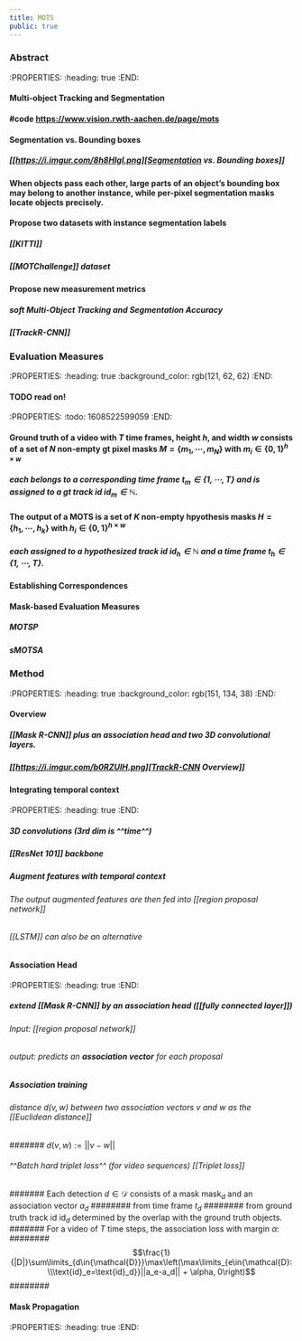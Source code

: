 ```yaml
---
title: MOTS
public: true
---
```


### Abstract
:PROPERTIES:
:heading: true
:END:
#### Multi-object Tracking and Segmentation
#### #code https://www.vision.rwth-aachen.de/page/mots
#### Segmentation vs. Bounding boxes
##### [[https://i.imgur.com/8h8HIgI.png][Segmentation vs. Bounding boxes]]
#### When objects pass each other, large parts of an object’s bounding box may belong to another instance, while per-pixel segmentation masks locate objects precisely.
#### Propose two datasets with instance segmentation labels
##### [[KITTI]]
##### [[MOTChallenge]] dataset
#### Propose new measurement metrics
##### soft Multi-Object Tracking and Segmentation Accuracy
##### [[TrackR-CNN]]
### Evaluation Measures
:PROPERTIES:
:heading: true
:background_color: rgb(121, 62, 62)
:END:
#### TODO  read on!
:PROPERTIES:
:todo: 1608522599059
:END:
#### Ground truth of a video with $T$ time frames, height $h$, and width $w$ consists of a set of $N$ non-empty gt pixel masks $M=\{m_1,\cdots, m_N\}$ with $m_i\in{\{0,1\}^{h\times w}}$
##### each belongs to a corresponding time frame $t_m \in{\{1,\cdots, T\}}$ and is assigned to a gt track id $\text{id}_m \in {\mathbb{N}}$.
#### The output of a MOTS is a set of $K$ non-empty hpyothesis masks $H=\{h_1,\cdots, h_k\}$ with $h_i\in{\{0,1\}^{h\times w}}$
##### each assigned to a hypothesized track id $\text{id}_h \in {\mathbb{N}}$ and a time frame $t_h \in {\{1,\cdots, T\}}$.
#### Establishing Correspondences
#### Mask-based Evaluation Measures
##### MOTSP
##### sMOTSA
### Method
:PROPERTIES:
:heading: true
:background_color: rgb(151, 134, 38)
:END:
#### Overview
##### [[Mask R-CNN]] plus an association head and two 3D convolutional layers.
##### [[https://i.imgur.com/b0RZUlH.png][TrackR-CNN Overview]]
#### Integrating temporal context
:PROPERTIES:
:heading: true
:END:
##### 3D convolutions (3rd dim is ^^time^^)
##### [[ResNet 101]] backbone
##### Augment features with temporal context
###### The output augmented features are then fed into [[region proposal network]]
###### [[LSTM]] can also be an alternative
#### Association Head
:PROPERTIES:
:heading: true
:END:
##### extend [[Mask R-CNN]] by an association head ([[fully connected layer]])
###### Input: [[region proposal network]]
###### output: predicts an **association vector** for each proposal
##### Association training
###### distance $d(v,w)$ between two association vectors $v$ and $w$ as the [[Euclidean distance]]
####### $d(v,w):=||v-w||$
###### ^^Batch hard triplet loss^^ (for video sequences) [[Triplet loss]]
####### Each detection $d\in{\mathcal{D}}$ consists of a mask $\text{mask}_d$ and an association vector $a_d$
######## from time frame $t_d$
######## from ground truth track id $\text{id}_d$ determined by the overlap with the ground truth objects.
####### For a video of $T$ time steps, the association loss with margin $\alpha$:
########
$$\frac{1}{|D|}\sum\limits_{d\in{\mathcal{D}}}\max\left(\max\limits_{e\in{\mathcal{D}:\\\text{id}_e=\text{id}_d}}||a_e-a_d|| + \alpha, 0\right)$$
########
#### Mask Propagation
:PROPERTIES:
:heading: true
:END: